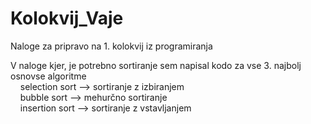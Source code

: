 # Kolokvij_Vaje
Naloge za pripravo na 1. kolokvij iz programiranja

V naloge kjer, je potrebno sortiranje sem napisal kodo za vse 3. najbolj osnovse algoritme
  <br />&nbsp;&nbsp;&nbsp;&nbsp;selection sort --> sortiranje z izbiranjem
  <br />&nbsp;&nbsp;&nbsp;&nbsp;bubble sort --> mehurčno sortiranje
  <br />&nbsp;&nbsp;&nbsp;&nbsp;insertion sort --> sortiranje z vstavljanjem

